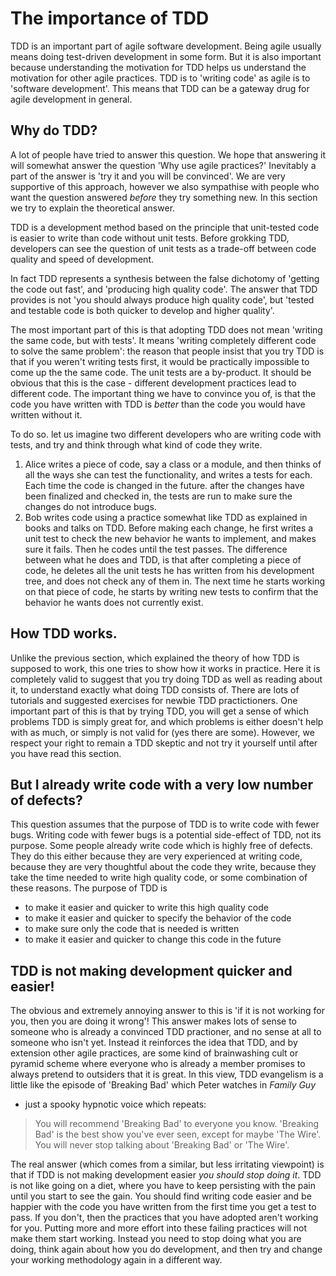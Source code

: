 # The importance of TDD 

TDD is an important part of agile software development. Being agile usually means doing test-driven development in some form.
But it is also important because understanding the motivation for TDD helps us understand the motivation for other agile practices.
TDD is to 'writing code' as agile is to 'software development'.
This means that TDD can be a gateway drug for agile development in general.

## Why do TDD?
A lot of people have tried to answer this question. We hope that answering it will somewhat answer the question 'Why use agile practices?'
Inevitably a part of the answer is 'try it and you will be convinced'. 
We are very supportive of this approach, however we also sympathise with people who want the question answered *before* they try something new.
In this section we try to explain the theoretical answer.

TDD is a development method based on the principle that unit-tested code is easier to write than code without unit tests.
Before grokking TDD, developers can see the question of unit tests as a trade-off between code quality and speed of development.

In fact TDD represents a synthesis between the false dichotomy of 'getting the code out fast', and 'producing high quality code'.
The answer that TDD provides is not 'you should always produce high quality code', but 'tested and testable code is both 
quicker to develop and higher quality'.

The most important part of this is that adopting TDD does not mean 'writing the same code, but with tests'.
It means 'writing completely different code to solve the same problem': the reason that people insist that you try TDD
is that if you weren't writing tests first, it would be practically impossible to come up the the same code.
The unit tests are a by-product.
It should be obvious that this is the case - different development practices lead to different code.
The important thing we have to convince you of, is that the code you have written with TDD is *better* than the code you would have written without it.

To do so. let us imagine two different developers who are writing code with tests, and try and think through what kind of code they write.

1. Alice writes a piece of code, say a class or a module, and then thinks of all the ways she can test the functionality, and writes a tests for each. Each time the code is changed in the future. after the changes have been finalized and checked in, the tests are run to make sure the changes do not introduce bugs.
2. Bob writes code using a practice somewhat like TDD as explained in books and talks on TDD. Before making each change, he first writes a unit test to check the new behavior he wants to implement, and makes sure it fails. Then he codes until the test passes. The difference between what he does and TDD, is that after completing a piece of code, he deletes all the unit tests he has written from his development tree, and does not check any of them in. The next time he starts working on that piece of code, he starts by writing new tests to confirm that the behavior he wants does not currently exist.

## How TDD works.

Unlike the previous section, which explained the theory of how TDD is supposed to work, this one tries to show how it works in practice.
Here it is completely valid to suggest that you try doing TDD as well as reading about it, to understand exactly what doing TDD consists of.
There are lots of tutorials and suggested exercises for newbie TDD practictioners. 
One important part of this is that by trying TDD, you will get a sense of which problems TDD is simply great for,
and which problems is either doesn't help with as much, or simply is not valid for (yes there are some).
However, we respect your right to remain a TDD skeptic and not try it yourself until after you have read this section.

## But I already write code with a very low number of defects?

This question assumes that the purpose of TDD is to write code with fewer bugs.
Writing code with fewer bugs is a potential side-effect of TDD, not its purpose.
Some people already write code which is highly free of defects.
They do this either because they are very experienced at writing code, because they are very thoughtful about the code they write,
because they take the time needed to write high quality code, or some combination of these reasons. 
The purpose of TDD is

 - to make it easier and quicker to write this high quality code 
 - to make it easier and quicker to specify the behavior of the code
 - to make sure only the code that is needed is written
 - to make it easier and quicker to change this code in the future
 
## TDD is not making development quicker and easier!
 
The obvious and extremely annoying answer to this is 'if it is not working for you, then you are doing it wrong'!
This answer makes lots of sense to someone who is already a convinced TDD practioner, and no sense at all to someone who isn't yet.
Instead it reinforces the idea that TDD, and by extension other agile practices, are some kind of brainwashing cult
or pyramid scheme where everyone who is already a member promises to always pretend to outsiders that it is great.
In this view, TDD evangelism is a little like the episode of 'Breaking Bad' which Peter watches in *Family Guy*
- just a spooky hypnotic voice which repeats:
> You will recommend 'Breaking Bad' to everyone you know.
> 'Breaking Bad' is the best show you've ever seen, except for maybe 'The Wire'.
> You will never stop talking about 'Breaking Bad' or 'The Wire'.
 
The real answer (which comes from a similar, but less irritating viewpoint) is that if TDD is not making development easier
*you should stop doing it*. TDD is not like going on a diet, where you have to keep persisting with the pain until you
start to see the gain. You should find writing code easier and be happier with the code you have written from the first 
time you get a test to pass. If you don't, then the practices that you have adopted aren't working for you.
Putting more and more effort into these failing practices will not make them start working.
Instead you need to stop doing what you are doing, think again about how you do development,
and then try and change your working methodology again in a different way.
 
